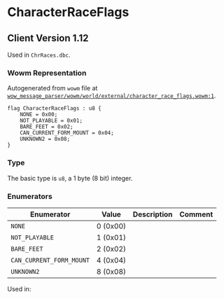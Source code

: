 # CharacterRaceFlags

## Client Version 1.12

Used in `ChrRaces.dbc`.

### Wowm Representation

Autogenerated from `wowm` file at [`wow_message_parser/wowm/world/external/character_race_flags.wowm:1`](https://github.com/gtker/wow_messages/tree/main/wow_message_parser/wowm/world/external/character_race_flags.wowm#L1).

```rust,ignore
flag CharacterRaceFlags : u8 {
    NONE = 0x00;
    NOT_PLAYABLE = 0x01;
    BARE_FEET = 0x02;
    CAN_CURRENT_FORM_MOUNT = 0x04;
    UNKNOWN2 = 0x08;
}
```
### Type
The basic type is `u8`, a 1 byte (8 bit) integer.
### Enumerators
| Enumerator | Value  | Description | Comment |
| --------- | -------- | ----------- | ------- |
| `NONE` | 0 (0x00) |  |  |
| `NOT_PLAYABLE` | 1 (0x01) |  |  |
| `BARE_FEET` | 2 (0x02) |  |  |
| `CAN_CURRENT_FORM_MOUNT` | 4 (0x04) |  |  |
| `UNKNOWN2` | 8 (0x08) |  |  |

Used in:
